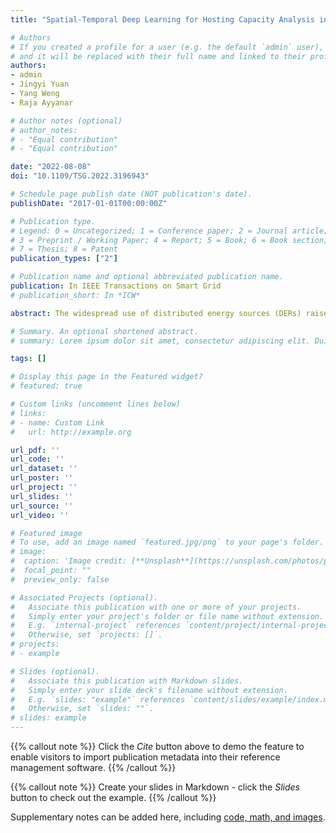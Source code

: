 ```yaml
---
title: "Spatial-Temporal Deep Learning for Hosting Capacity Analysis in Distribution Grids"

# Authors
# If you created a profile for a user (e.g. the default `admin` user), write the username (folder name) here 
# and it will be replaced with their full name and linked to their profile.
authors:
- admin
- Jingyi Yuan
- Yang Weng
- Raja Ayyanar

# Author notes (optional)
# author_notes:
# - "Equal contribution"
# - "Equal contribution"

date: "2022-08-08"
doi: "10.1109/TSG.2022.3196943"

# Schedule page publish date (NOT publication's date).
publishDate: "2017-01-01T00:00:00Z"

# Publication type.
# Legend: 0 = Uncategorized; 1 = Conference paper; 2 = Journal article;
# 3 = Preprint / Working Paper; 4 = Report; 5 = Book; 6 = Book section;
# 7 = Thesis; 8 = Patent
publication_types: ["2"]

# Publication name and optional abbreviated publication name.
publication: In IEEE Transactions on Smart Grid
# publication_short: In *ICW*

abstract: The widespread use of distributed energy sources (DERs) raises significant challenges for power system design, planning, and operation, leading to wide adaptation of tools on hosting capacity analysis (HCA). Traditional HCA methods conduct extensive power flow analysis. Due to the computation burden, these time-consuming methods fail to provide online hosting capacity (HC) in large distribution systems. To solve the problem, we first propose a deep learning-based problem formulation for HCA, which conducts offline training and determines HC in real time. The used learning model, long short-term memory (LSTM), implements historical time-series data to capture periodical patterns in distribution systems. However, directly applying LSTMs suffers from low accuracy due to the lack of consideration on spatial information, where location information like feeder topology is critical in nodal HCA. Therefore, we modify the forget gate function to dual forget gates, to capture the spatial correlation within the grid. Such a design turns the LSTM into the Spatial-Temporal LSTM (ST-LSTM). Moreover, as voltage violations are the most vital constraints in HCA, we design a voltage sensitivity gate to increase accuracy further. The results of LSTMs and ST-LSTMs on feeders, such as IEEE 34-, 123-bus feeders, and utility feeders, validate our designs.

# Summary. An optional shortened abstract.
# summary: Lorem ipsum dolor sit amet, consectetur adipiscing elit. Duis posuere tellus ac convallis placerat. Proin tincidunt magna sed ex sollicitudin condimentum.

tags: []

# Display this page in the Featured widget?
# featured: true

# Custom links (uncomment lines below)
# links:
# - name: Custom Link
#   url: http://example.org

url_pdf: ''
url_code: ''
url_dataset: ''
url_poster: ''
url_project: ''
url_slides: ''
url_source: ''
url_video: ''

# Featured image
# To use, add an image named `featured.jpg/png` to your page's folder. 
# image:
#  caption: 'Image credit: [**Unsplash**](https://unsplash.com/photos/pLCdAaMFLTE)'
#  focal_point: ""
#  preview_only: false

# Associated Projects (optional).
#   Associate this publication with one or more of your projects.
#   Simply enter your project's folder or file name without extension.
#   E.g. `internal-project` references `content/project/internal-project/index.md`.
#   Otherwise, set `projects: []`.
# projects:
# - example

# Slides (optional).
#   Associate this publication with Markdown slides.
#   Simply enter your slide deck's filename without extension.
#   E.g. `slides: "example"` references `content/slides/example/index.md`.
#   Otherwise, set `slides: ""`.
# slides: example
---
```


{{% callout note %}}
Click the *Cite* button above to demo the feature to enable visitors to import publication metadata into their reference management software.
{{% /callout %}}

{{% callout note %}}
Create your slides in Markdown - click the *Slides* button to check out the example.
{{% /callout %}}

Supplementary notes can be added here, including [code, math, and images](https://wowchemy.com/docs/writing-markdown-latex/).
